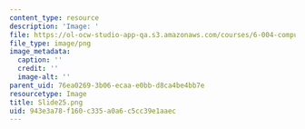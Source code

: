 ```yaml
---
content_type: resource
description: 'Image: '
file: https://ol-ocw-studio-app-qa.s3.amazonaws.com/courses/6-004-computation-structures-spring-2017/943e3a78f160c335a0a6c5cc39e1aaec_Slide25.png
file_type: image/png
image_metadata:
  caption: ''
  credit: ''
  image-alt: ''
parent_uid: 76ea0269-3b06-ecaa-e0bb-d8ca4be4bb7e
resourcetype: Image
title: Slide25.png
uid: 943e3a78-f160-c335-a0a6-c5cc39e1aaec
---
```

